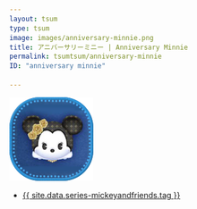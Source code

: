 ```yaml
---
layout: tsum
type: tsum
image: images/anniversary-minnie.png
title: アニバーサリーミニー | Anniversary Minnie
permalink: tsumtsum/anniversary-minnie
ID: "anniversary minnie"

---
```

<img class="ui image" src="../images/anniversary-minnie.png">

* <a href="{{ site.data.series-mickeyandfriends.url }}">{{ site.data.series-mickeyandfriends.tag }}</a>
